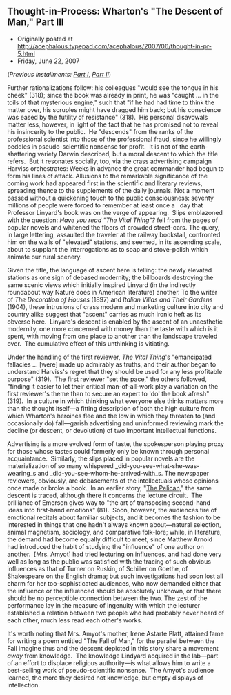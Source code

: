 ## Thought-in-Process: Wharton's "The Descent of Man," Part III

 * Originally posted at http://acephalous.typepad.com/acephalous/2007/06/thought-in-pr-5.html
 * Friday, June 22, 2007



(_Previous installments: [Part I](http://acephalous.typepad.com/acephalous/2007/06/thought-in-pr-3.html)_, [_Part II_](http://acephalous.typepad.com/acephalous/2007/06/thought-in-pr-4.html))

Further rationalizations follow: his colleagues "would see the
tongue in his cheek" (318); since the book was already in print, he was
"caught ... in the toils of that mysterious engine," such that "if he
had had time to think the matter over, his scruples might have
dragged him back; but his conscience was eased by the futility of
resistance" (318).  His personal disavowals matter less, however, in
light of the fact that he has promised not to reveal his insincerity to
the public.  He "descends" from the ranks of the professional scientist
into those of the professional fraud, since he willingly peddles in
pseudo-scientific nonsense for profit.  It is not of the
earth-shattering variety Darwin described, but a moral descent to which
the title refers.  But it resonates socially, too, via the crass
advertising campaign Harviss orchestrates:
Weeks
in advance the great commander had begun to form his lines of
attack. Allusions to the remarkable significance of the coming work had
appeared first in the scientific and literary reviews, spreading thence
to the supplements of the daily journals. Not a moment passed without a
quickening touch to the public consciousness: seventy millions of
people were forced to remember at least once a   day that Professor
Linyard's book was on the verge of appearing.  Slips emblazoned with
the question:  _Have you read "The Vital Thing"?_
fell from the pages of popular novels and whitened the floors of
crowded street-cars. The query, in large lettering, assaulted the
traveler at the railway bookstall, confronted him on the walls of
"elevated" stations, and seemed, in its ascending scale, about to
supplant the interrogations as to soap and stove-polish which animate
our rural scenery.

Given
the title, the language of ascent here is telling: the newly elevated
stations as one sign of debased modernity; the billboards destroying
the same scenic views which initially inspired Linyard (in the
indirectly roundabout way Nature does in American literature) another. 
To the writer of _The Decoration of Houses_ (1897) and _Italian Villas and Their Gardens_ (1904),
these intrusions of crass modern and marketing culture into city and
country alike suggest that "ascent" carries as much ironic heft as its
obverse here.  Linyard's descent is enabled by the ascent of an
unaesthetic modernity, one more concerned with money than the taste
with which is it spent, with moving from one place to another than the
landscape traveled over.  The cumulative effect of this unthinking is
vitiating.

Under the handling of the first reviewer, _The Vital Thing_'s
"emancipated fallacies ... [were] made up admirably as truths, and
their author began to understand
Harviss's regret that they should be used for any less profitable
purpose" (319).  The first reviewer "set the pace," the others
followed, "finding it easier to let their critical man-of-all-work play
a
variation on the first reviewer's theme than to secure an expert to
'do' the book afresh" (319).  In a culture in which thinking what
everyone else thinks matters more than the thought itself—a fitting
description of both the high culture from which Wharton's heroines flee
and the low in which they threaten to (and occasionally do) fall—garish
advertising and uninformed reviewing mark the decline (or descent, or
devolution) of two important intellectual functions.  

Advertising is a more evolved form of taste, the spokesperson
playing proxy for those whose tastes could formerly only be known
through personal acquaintance.  Similarly, the slips placed in popular
novels are the materialization of so many whispered _did-you-see-what-she-was-wearing_s and _did-you-see-whom-he-arrived-with_s. 
 The newspaper reviewers, obviously, are debasements of the
intellectuals whose opinions once made or broke a book.  In an earlier
story, "[The Pelican](http://etext.virginia.edu/etcbin/toccer-new2?id=WhaPeli.sgm&images=images/modeng&data=/texts/english/modeng/parsed&tag=public&part=1&division=div1),"
the same descent is traced, although there it concerns the lecture
circuit.  The brilliance of Emerson gives way to "the art of
transposing second-hand ideas into first-hand emotions" (81).  Soon,
however, the audiences tire of emotional recitals about familiar
subjects, and it becomes 
the fashion to be
interested in things that one hadn't always known about—natural
selection, animal magnetism, sociology, and comparative folk-lore;
while, in literature, the demand had become equally difficult to meet,
since Matthew Arnold had introduced the habit of studying the
"influence" of one author on another.  [Mrs. Amyot] had tried lecturing
on influences, and had done very well as long
as the public was satisfied with the tracing of such obvious influences
as that of Turner on Ruskin, of Schiller on Goethe, of Shakespeare on
the English drama; but such investigations had soon lost all charm for
her too-sophisticated audiences, who now demanded either that the
influence or the influenced should be absolutely unknown, or that there
should be no perceptible connection between the two. The zest of the
performance lay in the measure of ingenuity with which the lecturer
established a relation between two people who had probably never heard
of each other, much less read each other's works.

It's
worth noting that Mrs. Amyot's mother, Irene Astarte Platt, attained
fame for writing a poem entitled "The Fall of Man," for the parallel
between the Fall imagine thus and the descent depicted in this story
share a movement _away_ from knowledge.  The knowledge Lindyard
acquired in the lab—part of an effort to displace religious
authority—is what allows him to write a best-selling work of
pseudo-scientific nonsense.  The Amyot's audience learned, the more
they desired not knowledge, but empty displays of intellection.  

		
